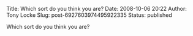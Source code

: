 Title: Which sort do you think you are?
Date: 2008-10-06 20:22
Author: Tony Locke
Slug: post-6927603974495922335
Status: published

Which sort do you think you are?

